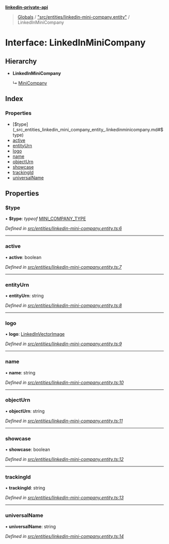 **[linkedin-private-api](../README.md)**

> [Globals](../globals.md) / ["src/entities/linkedin-mini-company.entity"](../modules/_src_entities_linkedin_mini_company_entity_.md) / LinkedInMiniCompany

# Interface: LinkedInMiniCompany

## Hierarchy

* **LinkedInMiniCompany**

  ↳ [MiniCompany](_src_entities_mini_company_entity_.minicompany.md)

## Index

### Properties

* [$type](_src_entities_linkedin_mini_company_entity_.linkedinminicompany.md#$type)
* [active](_src_entities_linkedin_mini_company_entity_.linkedinminicompany.md#active)
* [entityUrn](_src_entities_linkedin_mini_company_entity_.linkedinminicompany.md#entityurn)
* [logo](_src_entities_linkedin_mini_company_entity_.linkedinminicompany.md#logo)
* [name](_src_entities_linkedin_mini_company_entity_.linkedinminicompany.md#name)
* [objectUrn](_src_entities_linkedin_mini_company_entity_.linkedinminicompany.md#objecturn)
* [showcase](_src_entities_linkedin_mini_company_entity_.linkedinminicompany.md#showcase)
* [trackingId](_src_entities_linkedin_mini_company_entity_.linkedinminicompany.md#trackingid)
* [universalName](_src_entities_linkedin_mini_company_entity_.linkedinminicompany.md#universalname)

## Properties

### $type

•  **$type**: *typeof* [MINI\_COMPANY\_TYPE](../modules/_src_entities_linkedin_mini_company_entity_.md#mini_company_type)

*Defined in [src/entities/linkedin-mini-company.entity.ts:6](https://github.com/cosiall/linkedin-private-api/blob/156bcd3/src/entities/linkedin-mini-company.entity.ts#L6)*

___

### active

•  **active**: boolean

*Defined in [src/entities/linkedin-mini-company.entity.ts:7](https://github.com/cosiall/linkedin-private-api/blob/156bcd3/src/entities/linkedin-mini-company.entity.ts#L7)*

___

### entityUrn

•  **entityUrn**: string

*Defined in [src/entities/linkedin-mini-company.entity.ts:8](https://github.com/cosiall/linkedin-private-api/blob/156bcd3/src/entities/linkedin-mini-company.entity.ts#L8)*

___

### logo

•  **logo**: [LinkedInVectorImage](_src_entities_linkedin_vector_image_entity_.linkedinvectorimage.md)

*Defined in [src/entities/linkedin-mini-company.entity.ts:9](https://github.com/cosiall/linkedin-private-api/blob/156bcd3/src/entities/linkedin-mini-company.entity.ts#L9)*

___

### name

•  **name**: string

*Defined in [src/entities/linkedin-mini-company.entity.ts:10](https://github.com/cosiall/linkedin-private-api/blob/156bcd3/src/entities/linkedin-mini-company.entity.ts#L10)*

___

### objectUrn

•  **objectUrn**: string

*Defined in [src/entities/linkedin-mini-company.entity.ts:11](https://github.com/cosiall/linkedin-private-api/blob/156bcd3/src/entities/linkedin-mini-company.entity.ts#L11)*

___

### showcase

•  **showcase**: boolean

*Defined in [src/entities/linkedin-mini-company.entity.ts:12](https://github.com/cosiall/linkedin-private-api/blob/156bcd3/src/entities/linkedin-mini-company.entity.ts#L12)*

___

### trackingId

•  **trackingId**: string

*Defined in [src/entities/linkedin-mini-company.entity.ts:13](https://github.com/cosiall/linkedin-private-api/blob/156bcd3/src/entities/linkedin-mini-company.entity.ts#L13)*

___

### universalName

•  **universalName**: string

*Defined in [src/entities/linkedin-mini-company.entity.ts:14](https://github.com/cosiall/linkedin-private-api/blob/156bcd3/src/entities/linkedin-mini-company.entity.ts#L14)*
